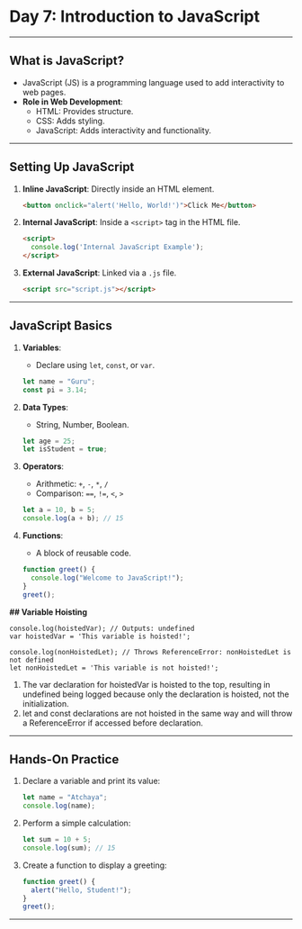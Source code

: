 # Day 7: Introduction to JavaScript

---

## What is JavaScript?

- JavaScript (JS) is a programming language used to add interactivity to web pages.
- **Role in Web Development**:
  - HTML: Provides structure.
  - CSS: Adds styling.
  - JavaScript: Adds interactivity and functionality.

---

## Setting Up JavaScript

1. **Inline JavaScript**: Directly inside an HTML element.
   ```html
   <button onclick="alert('Hello, World!')">Click Me</button>
   ```

2. **Internal JavaScript**: Inside a `<script>` tag in the HTML file.
   ```html
   <script>
     console.log('Internal JavaScript Example');
   </script>
   ```

3. **External JavaScript**: Linked via a `.js` file.
   ```html
   <script src="script.js"></script>
   ```

---

## JavaScript Basics

1. **Variables**:  
   - Declare using `let`, `const`, or `var`.
   ```javascript
   let name = "Guru";
   const pi = 3.14;
   ```

2. **Data Types**:  
   - String, Number, Boolean.
   ```javascript
   let age = 25;
   let isStudent = true;
   ```

3. **Operators**:  
   - Arithmetic: `+`, `-`, `*`, `/`
   - Comparison: `==`, `!=`, `<`, `>`
   ```javascript
   let a = 10, b = 5;
   console.log(a + b); // 15
   ```

4. **Functions**:
   - A block of reusable code.
   ```javascript
   function greet() {
     console.log("Welcome to JavaScript!");
   }
   greet();
   ```

**## Variable Hoisting**

```
console.log(hoistedVar); // Outputs: undefined
var hoistedVar = 'This variable is hoisted!';

console.log(nonHoistedLet); // Throws ReferenceError: nonHoistedLet is not defined
let nonHoistedLet = 'This variable is not hoisted!';
```

1) The var declaration for hoistedVar is hoisted to the top, resulting in undefined being logged because only the declaration is hoisted, not the initialization. 
2) let and const declarations are not hoisted in the same way and will throw a ReferenceError if accessed before declaration.
---

## Hands-On Practice

1. Declare a variable and print its value:
   ```javascript
   let name = "Atchaya";
   console.log(name);
   ```

2. Perform a simple calculation:
   ```javascript
   let sum = 10 + 5;
   console.log(sum); // 15
   ```

3. Create a function to display a greeting:
   ```javascript
   function greet() {
     alert("Hello, Student!");
   }
   greet();
   ```

---
